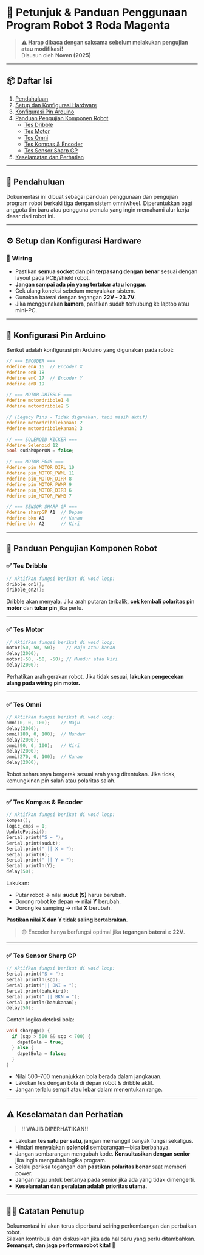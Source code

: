 # 📘 Petunjuk & Panduan Penggunaan Program Robot 3 Roda Magenta

> **⚠️ Harap dibaca dengan saksama sebelum melakukan pengujian atau modifikasi!**  
> Disusun oleh **Noven (2025)**

---

## 📦 Daftar Isi

1. [Pendahuluan](#pendahuluan)  
2. [Setup dan Konfigurasi Hardware](#setup-dan-konfigurasi-hardware)  
3. [Konfigurasi Pin Arduino](#konfigurasi-pin-arduino)  
4. [Panduan Pengujian Komponen Robot](#panduan-pengujian-komponen-robot)  
   - [Tes Dribble](#tes-dribble)  
   - [Tes Motor](#tes-motor)  
   - [Tes Omni](#tes-omni)  
   - [Tes Kompas & Encoder](#tes-kompas--encoder)  
   - [Tes Sensor Sharp GP](#tes-sensor-sharp-gp)  
5. [Keselamatan dan Perhatian](#keselamatan-dan-perhatian)

---

## 📍 Pendahuluan

Dokumentasi ini dibuat sebagai panduan penggunaan dan pengujian program robot berkaki tiga dengan sistem omniwheel. Diperuntukkan bagi anggota tim baru atau pengguna pemula yang ingin memahami alur kerja dasar dari robot ini.

---

## ⚙️ Setup dan Konfigurasi Hardware

### 🔌 Wiring

- Pastikan **semua socket dan pin terpasang dengan benar** sesuai dengan layout pada PCB/shield robot.
- **Jangan sampai ada pin yang tertukar atau longgar.**
- Cek ulang koneksi sebelum menyalakan sistem.
- Gunakan baterai dengan tegangan **22V - 23.7V**.
- Jika menggunakan **kamera**, pastikan sudah terhubung ke laptop atau mini-PC.

---

## 🧩 Konfigurasi Pin Arduino

Berikut adalah konfigurasi pin Arduino yang digunakan pada robot:

```cpp
// === ENCODER ===
#define enA 16  // Encoder X
#define enB 18
#define enC 17  // Encoder Y
#define enD 19

// === MOTOR DRIBBLE ===
#define motordribble1 4
#define motordribble2 5

// (Legacy Pins - Tidak digunakan, tapi masih aktif)
#define motordribblekanan1 2
#define motordribblekanan2 3

// === SOLENOID KICKER ===
#define Selenoid 12
bool sudahOperON = false;

// === MOTOR PG45 ===
#define pin_MOTOR_DIRL 10
#define pin_MOTOR_PWML 11
#define pin_MOTOR_DIRR 8
#define pin_MOTOR_PWMR 9
#define pin_MOTOR_DIRB 6
#define pin_MOTOR_PWMB 7

// === SENSOR SHARP GP ===
#define sharpGP A1  // Depan
#define bkn A0      // Kanan
#define bkr A2      // Kiri
```

---

## 🧪 Panduan Pengujian Komponen Robot

### ✅ Tes Dribble

```cpp
// Aktifkan fungsi berikut di void loop:
dribble_on1();
dribble_on2();
```

Dribble akan menyala. Jika arah putaran terbalik, **cek kembali polaritas pin motor** dan **tukar pin** jika perlu.

---

### ✅ Tes Motor

```cpp
// Aktifkan fungsi berikut di void loop:
motor(50, 50, 50);    // Maju atau kanan
delay(2000);
motor(-50, -50, -50); // Mundur atau kiri
delay(2000);
```

Perhatikan arah gerakan robot. Jika tidak sesuai, **lakukan pengecekan ulang pada wiring pin motor.**

---

### ✅ Tes Omni

```cpp
// Aktifkan fungsi berikut di void loop:
omni(0, 0, 100);    // Maju
delay(2000);
omni(180, 0, 100);  // Mundur
delay(2000);
omni(90, 0, 100);   // Kiri
delay(2000);
omni(270, 0, 100);  // Kanan
delay(2000);
```

Robot seharusnya bergerak sesuai arah yang ditentukan. Jika tidak, kemungkinan pin salah atau polaritas salah.

---

### ✅ Tes Kompas & Encoder

```cpp
// Aktifkan fungsi berikut di void loop:
kompas();
logic_cmps = 1;
UpdatePosisi();
Serial.print("S = ");
Serial.print(sudut);
Serial.print(" || X = ");
Serial.print(X);
Serial.print(" || Y = ");
Serial.println(Y);
delay(50);
```

Lakukan:

- Putar robot → nilai **sudut (S)** harus berubah.  
- Dorong robot ke depan → nilai **Y** berubah.  
- Dorong ke samping → nilai **X** berubah.

**Pastikan nilai X dan Y tidak saling bertabrakan**.

> 🟡 Encoder hanya berfungsi optimal jika **tegangan baterai ≥ 22V**.

---

### ✅ Tes Sensor Sharp GP

```cpp
// Aktifkan fungsi berikut di void loop:
Serial.print("S = ");
Serial.println(sgp);
Serial.print("|| BKI = ");
Serial.print(bahukiri);
Serial.print(" || BKN = ");
Serial.println(bahukanan);
delay(50);
```

Contoh logika deteksi bola:
```cpp
void sharpgp() {
  if (sgp > 500 && sgp < 700) {
    dapetBola = true;
  } else {
    dapetBola = false;
  }
}
```

- Nilai 500–700 menunjukkan bola berada dalam jangkauan.
- Lakukan tes dengan bola di depan robot & dribble aktif.
- Jangan terlalu sempit atau lebar dalam menentukan range.

---

## ⚠️ Keselamatan dan Perhatian

> **‼️ WAJIB DIPERHATIKAN‼️**

- Lakukan **tes satu per satu**, jangan memanggil banyak fungsi sekaligus.
- Hindari menyalakan **solenoid** sembarangan—bisa berbahaya.
- Jangan sembarangan mengubah kode. **Konsultasikan dengan senior** jika ingin mengubah logika program.
- Selalu periksa tegangan dan **pastikan polaritas benar** saat memberi power.
- Jangan ragu untuk bertanya pada senior jika ada yang tidak dimengerti.
- **Keselamatan dan peralatan adalah prioritas utama.**

---

## 👨‍🏫 Catatan Penutup

Dokumentasi ini akan terus diperbarui seiring perkembangan dan perbaikan robot.  
Silakan kontribusi dan diskusikan jika ada hal baru yang perlu ditambahkan.  
**Semangat, dan jaga performa robot kita! 🤖**